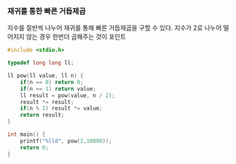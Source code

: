 ### 재귀를 통한 빠른 거듭제곱

지수를 절반씩 나누어 재귀를 통해 빠른 거듭제곱을 구할 수 있다.
지수가 2로 나누어 떨어지지 않는 경우 한번더 곱해주는 것이 포인트

```cpp
#include <stdio.h>

typedef long long ll;

ll pow(ll value, ll n) {
    if(n == 0) return 0;
    if(n == 1) return value;
    ll result = pow(value, n / 2);
    result *= result;
    if(n % 2) result *= value;
    return result;
}

int main() {
    printf("%lld", pow(2,10000));
    return 0;
}
```